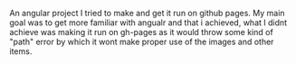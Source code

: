 An angular project I tried to make and get it run on github pages.
My main goal was to get more familiar with angualr and that i achieved, what I didnt achieve was making it run on gh-pages as it would throw some kind of "path" error by which it wont make proper use of the images and other items.
